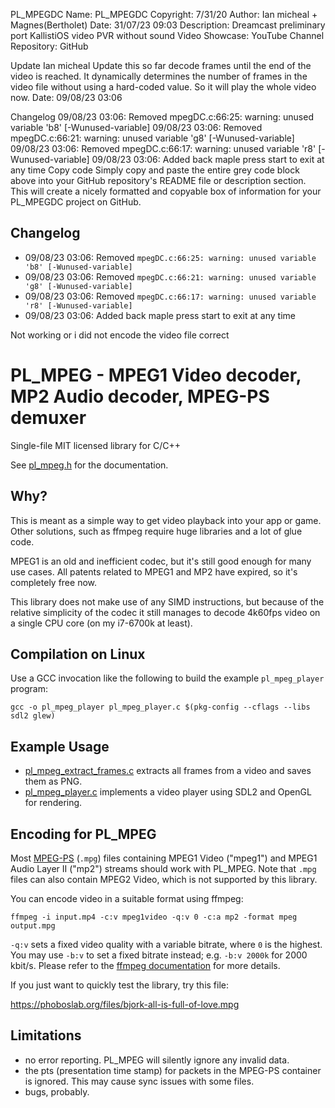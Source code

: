 PL_MPEGDC
Name: PL_MPEGDC
Copyright: 7/31/20
Author: Ian micheal + Magnes(Bertholet)
Date: 31/07/23 09:03
Description: Dreamcast preliminary port KallistiOS video PVR without sound
Video Showcase: YouTube Channel
Repository: GitHub

Update
Ian micheal Update this so far decode frames until the end of the video is reached. It dynamically determines the number of frames in the video file without using a hard-coded value. So it will play the whole video now.
Date: 09/08/23 03:06

Changelog
09/08/23 03:06: Removed mpegDC.c:66:25: warning: unused variable 'b8' [-Wunused-variable]
09/08/23 03:06: Removed mpegDC.c:66:21: warning: unused variable 'g8' [-Wunused-variable]
09/08/23 03:06: Removed mpegDC.c:66:17: warning: unused variable 'r8' [-Wunused-variable]
09/08/23 03:06: Added back maple press start to exit at any time
Copy code
Simply copy and paste the entire grey code block above into your GitHub repository's README file or description section. This will create a nicely formatted and copyable box of information for your PL_MPEGDC project on GitHub.







## Changelog

- 09/08/23 03:06: Removed `mpegDC.c:66:25: warning: unused variable 'b8' [-Wunused-variable]`
- 09/08/23 03:06: Removed `mpegDC.c:66:21: warning: unused variable 'g8' [-Wunused-variable]`
- 09/08/23 03:06: Removed `mpegDC.c:66:17: warning: unused variable 'r8' [-Wunused-variable]`
- 09/08/23 03:06: Added back maple press start to exit at any time



Not working or i did not encode the video file correct 

# PL_MPEG - MPEG1 Video decoder, MP2 Audio decoder, MPEG-PS demuxer

Single-file MIT licensed library for C/C++

See [pl_mpeg.h](https://github.com/phoboslab/pl_mpeg/blob/master/pl_mpeg.h) for
the documentation.


## Why?

This is meant as a simple way to get video playback into your app or game. Other
solutions, such as ffmpeg require huge libraries and a lot of glue code.

MPEG1 is an old and inefficient codec, but it's still good enough for many use
cases. All patents related to MPEG1 and MP2 have expired, so it's completely
free now.

This library does not make use of any SIMD instructions, but because of
the relative simplicity of the codec it still manages to decode 4k60fps video
on a single CPU core (on my i7-6700k at least).

## Compilation on Linux

Use a GCC invocation like the following to build the example `pl_mpeg_player`
program:

```shell
gcc -o pl_mpeg_player pl_mpeg_player.c $(pkg-config --cflags --libs sdl2 glew)
```

## Example Usage

- [pl_mpeg_extract_frames.c](https://github.com/phoboslab/pl_mpeg/blob/master/pl_mpeg_extract_frames.c)
extracts all frames from a video and saves them as PNG.
 - [pl_mpeg_player.c](https://github.com/phoboslab/pl_mpeg/blob/master/pl_mpeg_player.c)
implements a video player using SDL2 and OpenGL for rendering.



## Encoding for PL_MPEG

Most [MPEG-PS](https://en.wikipedia.org/wiki/MPEG_program_stream) (`.mpg`) files
containing MPEG1 Video ("mpeg1") and MPEG1 Audio Layer II ("mp2") streams should
work with PL_MPEG. Note that `.mpg` files can also contain MPEG2 Video, which is
not supported by this library.

You can encode video in a suitable format using ffmpeg:

```
ffmpeg -i input.mp4 -c:v mpeg1video -q:v 0 -c:a mp2 -format mpeg output.mpg
```

`-q:v` sets a fixed video quality with a variable bitrate, where `0` is the 
highest. You may use `-b:v` to set a fixed bitrate instead; e.g. 
`-b:v 2000k` for 2000 kbit/s. Please refer to the 
[ffmpeg documentation](http://ffmpeg.org/ffmpeg.html#Options) for more details.

If you just want to quickly test the library, try this file:

https://phoboslab.org/files/bjork-all-is-full-of-love.mpg


## Limitations

- no error reporting. PL_MPEG will silently ignore any invalid data.
- the pts (presentation time stamp) for packets in the MPEG-PS container is
ignored. This may cause sync issues with some files.
- bugs, probably.
